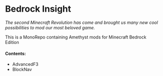# Bedrock Insight

_The second Minecraft Revolution has come and brought us many new cool possibilities to mod our most beloved game._

This is a MonoRepo containing Amethyst mods for Minecraft Bedrock Edition

#### Contents:
- AdvancedF3
- BlockNav